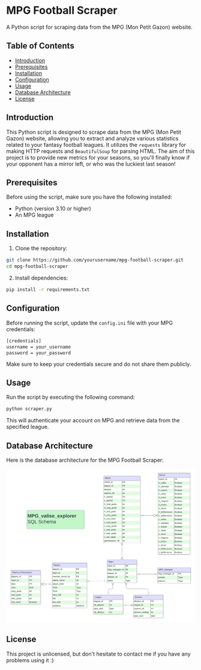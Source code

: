 # MPG Football Scraper

A Python script for scraping data from the MPG (Mon Petit Gazon) website.

## Table of Contents

- [Introduction](#introduction)
- [Prerequisites](#prerequisites)
- [Installation](#installation)
- [Configuration](#configuration)
- [Usage](#usage)
- [Database Architecture](#database-architecure)
- [License](#license)

## Introduction

This Python script is designed to scrape data from the MPG (Mon Petit Gazon) website, allowing you to extract and analyze various statistics related to your fantasy football leagues. It utilizes the `requests` library for making HTTP requests and `BeautifulSoup` for parsing HTML.
The aim of this project is to provide new metrics for your seasons, so you'll finally know if your opponent has a mirror left, or who was the luckiest last season! 

## Prerequisites

Before using the script, make sure you have the following installed:

- Python (version 3.10 or higher)
- An MPG league

## Installation

1. Clone the repository:

```bash
git clone https://github.com/yourusername/mpg-football-scraper.git
cd mpg-football-scraper
```

2. Install dependencies:

```bash
pip install -r requirements.txt
```

## Configuration

Before running the script, update the `config.ini` file with your MPG credentials:

```text
[credentials]
username = your_username
password = your_password
```

Make sure to keep your credentials secure and do not share them publicly.

## Usage

Run the script by executing the following command:

```bash
python scraper.py
```

This will authenticate your account on MPG and retrieve data from the specified league.

## Database Architecture

Here is the database architecture for the MPG Football Scraper:

![Database Architecture](MPG_SQL_Tables.png)

## License

This project is unlicensed, but don't hesitate to contact me if you have any problems using it :)
